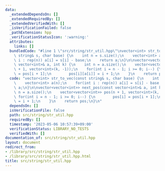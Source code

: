 ```yaml
---
data:
  _extendedDependsOn: []
  _extendedRequiredBy: []
  _extendedVerifiedWith: []
  _isVerificationFailed: false
  _pathExtension: hpp
  _verificationStatusIcon: ':warning:'
  attributes:
    links: []
  bundledCode: "#line 1 \"src/string/str_util.hpp\"\nvector<int> str_to_vec(const\
    \ string& s, char base) {\n    int n = s.size();\n    vector<int> a(n);\n    for(int\
    \ i : rep(n)) a[i] = s[i] - base;\n    return a;\n}\n\nvector<vector<int>> next_pos(const\
    \ vector<int>& a, int k) {\n    int n = a.size();\n    vector<vector<int>> pos(n\
    \ + 1, vector<int>(k, -1));\n    for(int i = n - 1; i >= 0; i--) {\n        pos[i]\
    \ = pos[i + 1];\n        pos[i][a[i]] = i + 1;\n    }\n    return pos;\n}\n"
  code: "vector<int> str_to_vec(const string& s, char base) {\n    int n = s.size();\n\
    \    vector<int> a(n);\n    for(int i : rep(n)) a[i] = s[i] - base;\n    return\
    \ a;\n}\n\nvector<vector<int>> next_pos(const vector<int>& a, int k) {\n    int\
    \ n = a.size();\n    vector<vector<int>> pos(n + 1, vector<int>(k, -1));\n   \
    \ for(int i = n - 1; i >= 0; i--) {\n        pos[i] = pos[i + 1];\n        pos[i][a[i]]\
    \ = i + 1;\n    }\n    return pos;\n}\n"
  dependsOn: []
  isVerificationFile: false
  path: src/string/str_util.hpp
  requiredBy: []
  timestamp: '2023-05-06 10:57:39+09:00'
  verificationStatus: LIBRARY_NO_TESTS
  verifiedWith: []
documentation_of: src/string/str_util.hpp
layout: document
redirect_from:
- /library/src/string/str_util.hpp
- /library/src/string/str_util.hpp.html
title: src/string/str_util.hpp
---
```

